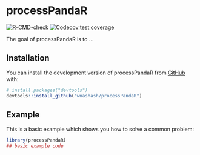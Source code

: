 
<!-- README.md is generated from README.Rmd. Please edit that file -->

# processPandaR

<!-- badges: start -->

[![R-CMD-check](https://github.com/wnashash/processPandaR/actions/workflows/R-CMD-check.yaml/badge.svg)](https://github.com/wnashash/processPandaR/actions/workflows/R-CMD-check.yaml)
[![Codecov test
coverage](https://codecov.io/gh/wnashash/processPandaR/branch/master/graph/badge.svg)](https://app.codecov.io/gh/wnashash/processPandaR?branch=master)
<!-- badges: end -->

The goal of processPandaR is to …

## Installation

You can install the development version of processPandaR from
[GitHub](https://github.com/) with:

``` r
# install.packages("devtools")
devtools::install_github("wnashash/processPandaR")
```

## Example

This is a basic example which shows you how to solve a common problem:

``` r
library(processPandaR)
## basic example code
```
